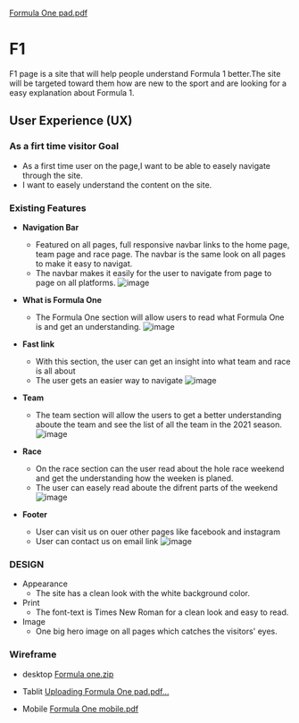 [Formula One pad.pdf](https://github.com/5undel/F1-for-beginners/files/7070803/Formula.One.pad.pdf)
# F1
F1 page is a site that will help people understand Formula 1 better.The site will be targeted toward them how are new to the sport and are looking for a easy explanation about Formula 1.
## User Experience (UX)
### As a firt time visitor Goal
- As a first time user on the page,I want to be able to easely navigate through the site.
- I want to easely understand the content on the site.
 
### Existing Features
- __Navigation Bar__
  - Featured on all pages, full responsive navbar links to the home page, team page and race page. The navbar is the same look on all pages to make it easy to navigat.
  - The navbar makes it easily for the user to navigate from page to page on all platforms.
  ![image](https://user-images.githubusercontent.com/87757401/131007788-c4a352f8-b124-4115-8125-8aa93cf42689.png)

- __What is Formula One__ 

  - The Formula One section will allow users to read what Formula One is and get an understanding.
   ![image](https://user-images.githubusercontent.com/87757401/131008094-5f19b85c-108d-46f4-9018-a6c828fb9d0e.png)

- __Fast link__
  - With this section, the user can get an insight into what team and race is all about
  - The user gets an easier way to navigate
  ![image](https://user-images.githubusercontent.com/87757401/131008491-dc36dd8c-2951-4b24-b663-a8364f2dbb6f.png)

- __Team__

  - The team section will allow the users to get a better understanding aboute the team and see the list of all the team in the 2021 season.
  ![image](https://user-images.githubusercontent.com/87757401/131220660-3c7cd406-c7a3-4478-8725-f9529611968c.png)

- __Race__
  - On the race section can the user read about the hole race weekend and get the understanding how the weeken is planed.
  - The user can easely read aboute the difrent parts of the weekend
  ![image](https://user-images.githubusercontent.com/87757401/131220854-b389e3de-03ee-48b3-80f3-43c4a2e12727.png)

- __Footer__
  - User can visit us on ouer other pages like facebook and instagram
  - User can contact us on email link
  ![image](https://user-images.githubusercontent.com/87757401/131252185-578ae5b9-8829-4c3b-a926-34812eb59aaa.png)

### DESIGN
- Appearance
  - The site has a clean look with the white background color.
- Print
  - The font-text is Times New Roman for a clean look and easy to read.
- Image
  - One big hero image on all pages which catches the visitors' eyes.

### Wireframe
- desktop
[Formula one.zip](https://github.com/5undel/F1-for-beginners/files/7061789/Formula.one.zip)


- Tablit
[Uploading Formula One pad.pdf…]()


- Mobile
[Formula One mobile.pdf](https://github.com/5undel/F1-for-beginners/files/7070804/Formula.One.mobile.pdf)


